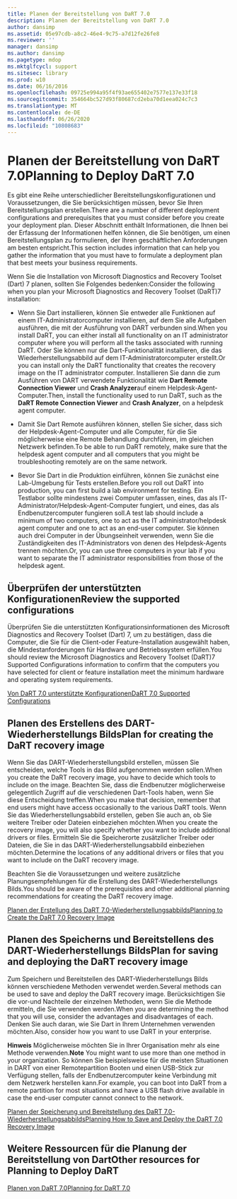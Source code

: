 ```yaml
---
title: Planen der Bereitstellung von DaRT 7.0
description: Planen der Bereitstellung von DaRT 7.0
author: dansimp
ms.assetid: 05e97cdb-a8c2-46e4-9c75-a7d12fe26fe8
ms.reviewer: ''
manager: dansimp
ms.author: dansimp
ms.pagetype: mdop
ms.mktglfcycl: support
ms.sitesec: library
ms.prod: w10
ms.date: 06/16/2016
ms.openlocfilehash: 09725e994a95f4f93ae655402e7577e137e33f18
ms.sourcegitcommit: 354664bc527d93f80687cd2eba70d1eea024c7c3
ms.translationtype: MT
ms.contentlocale: de-DE
ms.lasthandoff: 06/26/2020
ms.locfileid: "10808683"
---
```

# <span data-ttu-id="6b05f-103">Planen der Bereitstellung von DaRT 7.0</span><span class="sxs-lookup"><span data-stu-id="6b05f-103">Planning to Deploy DaRT 7.0</span></span>


<span data-ttu-id="6b05f-104">Es gibt eine Reihe unterschiedlicher Bereitstellungskonfigurationen und Voraussetzungen, die Sie berücksichtigen müssen, bevor Sie Ihren Bereitstellungsplan erstellen.</span><span class="sxs-lookup"><span data-stu-id="6b05f-104">There are a number of different deployment configurations and prerequisites that you must consider before you create your deployment plan.</span></span> <span data-ttu-id="6b05f-105">Dieser Abschnitt enthält Informationen, die Ihnen bei der Erfassung der Informationen helfen können, die Sie benötigen, um einen Bereitstellungsplan zu formulieren, der Ihren geschäftlichen Anforderungen am besten entspricht.</span><span class="sxs-lookup"><span data-stu-id="6b05f-105">This section includes information that can help you gather the information that you must have to formulate a deployment plan that best meets your business requirements.</span></span>

<span data-ttu-id="6b05f-106">Wenn Sie die Installation von Microsoft Diagnostics and Recovery Toolset (Dart) 7 planen, sollten Sie Folgendes bedenken:</span><span class="sxs-lookup"><span data-stu-id="6b05f-106">Consider the following when you plan your Microsoft Diagnostics and Recovery Toolset (DaRT)7 installation:</span></span>

-   <span data-ttu-id="6b05f-107">Wenn Sie Dart installieren, können Sie entweder alle Funktionen auf einem IT-Administratorcomputer installieren, auf dem Sie alle Aufgaben ausführen, die mit der Ausführung von DART verbunden sind.</span><span class="sxs-lookup"><span data-stu-id="6b05f-107">When you install DaRT, you can either install all functionality on an IT administrator computer where you will perform all the tasks associated with running DaRT.</span></span> <span data-ttu-id="6b05f-108">Oder Sie können nur die Dart-Funktionalität installieren, die das Wiederherstellungsabbild auf dem IT-Administratorcomputer erstellt.</span><span class="sxs-lookup"><span data-stu-id="6b05f-108">Or you can install only the DaRT functionality that creates the recovery image on the IT administrator computer.</span></span> <span data-ttu-id="6b05f-109">Installieren Sie dann die zum Ausführen von DART verwendete Funktionalität wie **Dart Remote Connection Viewer** und **Crash Analyzer**auf einem Helpdesk-Agent-Computer.</span><span class="sxs-lookup"><span data-stu-id="6b05f-109">Then, install the functionality used to run DaRT, such as the **DaRT Remote Connection Viewer** and **Crash Analyzer**, on a helpdesk agent computer.</span></span>

-   <span data-ttu-id="6b05f-110">Damit Sie Dart Remote ausführen können, stellen Sie sicher, dass sich der Helpdesk-Agent-Computer und alle Computer, für die Sie möglicherweise eine Remote Behandlung durchführen, im gleichen Netzwerk befinden.</span><span class="sxs-lookup"><span data-stu-id="6b05f-110">To be able to run DaRT remotely, make sure that the helpdesk agent computer and all computers that you might be troubleshooting remotely are on the same network.</span></span>

-   <span data-ttu-id="6b05f-111">Bevor Sie Dart in die Produktion einführen, können Sie zunächst eine Lab-Umgebung für Tests erstellen.</span><span class="sxs-lookup"><span data-stu-id="6b05f-111">Before you roll out DaRT into production, you can first build a lab environment for testing.</span></span> <span data-ttu-id="6b05f-112">Ein Testlabor sollte mindestens zwei Computer umfassen, eines, das als IT-Administrator/Helpdesk-Agent-Computer fungiert, und eines, das als Endbenutzercomputer fungieren soll.</span><span class="sxs-lookup"><span data-stu-id="6b05f-112">A test lab should include a minimum of two computers, one to act as the IT administrator/helpdesk agent computer and one to act as an end-user computer.</span></span> <span data-ttu-id="6b05f-113">Sie können auch drei Computer in der Übungseinheit verwenden, wenn Sie die Zuständigkeiten des IT-Administrators von denen des Helpdesk-Agents trennen möchten.</span><span class="sxs-lookup"><span data-stu-id="6b05f-113">Or, you can use three computers in your lab if you want to separate the IT administrator responsibilities from those of the helpdesk agent.</span></span>

## <span data-ttu-id="6b05f-114">Überprüfen der unterstützten Konfigurationen</span><span class="sxs-lookup"><span data-stu-id="6b05f-114">Review the supported configurations</span></span>


<span data-ttu-id="6b05f-115">Überprüfen Sie die unterstützten Konfigurationsinformationen des Microsoft Diagnostics and Recovery Toolset (Dart) 7, um zu bestätigen, dass die Computer, die Sie für die Client-oder Feature-Installation ausgewählt haben, die Mindestanforderungen für Hardware und Betriebssystem erfüllen.</span><span class="sxs-lookup"><span data-stu-id="6b05f-115">You should review the Microsoft Diagnostics and Recovery Toolset (DaRT)7 Supported Configurations information to confirm that the computers you have selected for client or feature installation meet the minimum hardware and operating system requirements.</span></span>

[<span data-ttu-id="6b05f-116">Von DaRT 7.0 unterstützte Konfigurationen</span><span class="sxs-lookup"><span data-stu-id="6b05f-116">DaRT 7.0 Supported Configurations</span></span>](dart-70-supported-configurations-dart-7.md)

## <span data-ttu-id="6b05f-117">Planen des Erstellens des DART-Wiederherstellungs Bilds</span><span class="sxs-lookup"><span data-stu-id="6b05f-117">Plan for creating the DaRT recovery image</span></span>


<span data-ttu-id="6b05f-118">Wenn Sie das DART-Wiederherstellungsbild erstellen, müssen Sie entscheiden, welche Tools in das Bild aufgenommen werden sollen.</span><span class="sxs-lookup"><span data-stu-id="6b05f-118">When you create the DaRT recovery image, you have to decide which tools to include on the image.</span></span> <span data-ttu-id="6b05f-119">Beachten Sie, dass die Endbenutzer möglicherweise gelegentlich Zugriff auf die verschiedenen Dart-Tools haben, wenn Sie diese Entscheidung treffen.</span><span class="sxs-lookup"><span data-stu-id="6b05f-119">When you make that decision, remember that end users might have access occasionally to the various DaRT tools.</span></span> <span data-ttu-id="6b05f-120">Wenn Sie das Wiederherstellungsabbild erstellen, geben Sie auch an, ob Sie weitere Treiber oder Dateien einbeziehen möchten.</span><span class="sxs-lookup"><span data-stu-id="6b05f-120">When you create the recovery image, you will also specify whether you want to include additional drivers or files.</span></span> <span data-ttu-id="6b05f-121">Ermitteln Sie die Speicherorte zusätzlicher Treiber oder Dateien, die Sie in das DART-Wiederherstellungsabbild einbeziehen möchten.</span><span class="sxs-lookup"><span data-stu-id="6b05f-121">Determine the locations of any additional drivers or files that you want to include on the DaRT recovery image.</span></span>

<span data-ttu-id="6b05f-122">Beachten Sie die Voraussetzungen und weitere zusätzliche Planungsempfehlungen für die Erstellung des DART-Wiederherstellungs Bilds.</span><span class="sxs-lookup"><span data-stu-id="6b05f-122">You should be aware of the prerequisites and other additional planning recommendations for creating the DaRT recovery image.</span></span>

[<span data-ttu-id="6b05f-123">Planen der Erstellung des DaRT 7.0-Wiederherstellungsabbilds</span><span class="sxs-lookup"><span data-stu-id="6b05f-123">Planning to Create the DaRT 7.0 Recovery Image</span></span>](planning-to-create-the-dart-70-recovery-image.md)

## <span data-ttu-id="6b05f-124">Planen des Speicherns und Bereitstellens des DART-Wiederherstellungs Bilds</span><span class="sxs-lookup"><span data-stu-id="6b05f-124">Plan for saving and deploying the DaRT recovery image</span></span>


<span data-ttu-id="6b05f-125">Zum Speichern und Bereitstellen des DART-Wiederherstellungs Bilds können verschiedene Methoden verwendet werden.</span><span class="sxs-lookup"><span data-stu-id="6b05f-125">Several methods can be used to save and deploy the DaRT recovery image.</span></span> <span data-ttu-id="6b05f-126">Berücksichtigen Sie die vor-und Nachteile der einzelnen Methoden, wenn Sie die Methode ermitteln, die Sie verwenden werden.</span><span class="sxs-lookup"><span data-stu-id="6b05f-126">When you are determining the method that you will use, consider the advantages and disadvantages of each.</span></span> <span data-ttu-id="6b05f-127">Denken Sie auch daran, wie Sie Dart in Ihrem Unternehmen verwenden möchten.</span><span class="sxs-lookup"><span data-stu-id="6b05f-127">Also, consider how you want to use DaRT in your enterprise.</span></span>

<span data-ttu-id="6b05f-128">**Hinweis**  Möglicherweise möchten Sie in Ihrer Organisation mehr als eine Methode verwenden.</span><span class="sxs-lookup"><span data-stu-id="6b05f-128">**Note** You might want to use more than one method in your organization.</span></span> <span data-ttu-id="6b05f-129">So können Sie beispielsweise für die meisten Situationen in DART von einer Remotepartition Booten und einen USB-Stick zur Verfügung stellen, falls der Endbenutzercomputer keine Verbindung mit dem Netzwerk herstellen kann.</span><span class="sxs-lookup"><span data-stu-id="6b05f-129">For example, you can boot into DaRT from a remote partition for most situations and have a USB flash drive available in case the end-user computer cannot connect to the network.</span></span>

 

[<span data-ttu-id="6b05f-130">Planen der Speicherung und Bereitstellung des DaRT 7.0-Wiederherstellungsabbilds</span><span class="sxs-lookup"><span data-stu-id="6b05f-130">Planning How to Save and Deploy the DaRT 7.0 Recovery Image</span></span>](planning-how-to-save-and-deploy-the-dart-70-recovery-image.md)

## <span data-ttu-id="6b05f-131">Weitere Ressourcen für die Planung der Bereitstellung von Dart</span><span class="sxs-lookup"><span data-stu-id="6b05f-131">Other resources for Planning to Deploy DaRT</span></span>


[<span data-ttu-id="6b05f-132">Planen von DaRT 7.0</span><span class="sxs-lookup"><span data-stu-id="6b05f-132">Planning for DaRT 7.0</span></span>](planning-for-dart-70-new-ia.md)

 

 





